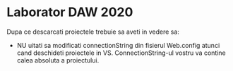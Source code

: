 # Laborator DAW 2020
Dupa ce descarcati proiectele trebuie sa aveti in vedere sa:
* NU uitati sa modificati connectionString din fisierul Web.config atunci cand deschideti proiectele in VS. ConnectionString-ul vostru va contine calea absoluta a proiectului.
